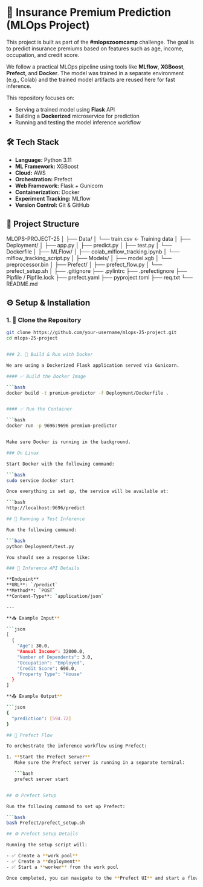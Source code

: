 # 🧠 Insurance Premium Prediction (MLOps Project)

This project is built as part of the **#mlopszoomcamp** challenge. The goal is to predict insurance premiums based on features such as age, income, occupation, and credit score.

We follow a practical MLOps pipeline using tools like **MLflow**, **XGBoost**, **Prefect**, and **Docker**. The model was trained in a separate environment (e.g., Colab) and the trained model artifacts are reused here for fast inference.

This repository focuses on:
- Serving a trained model using **Flask** API
- Building a **Dockerized** microservice for prediction
- Running and testing the model inference workflow


## 🛠️ Tech Stack

- **Language:** Python 3.11  
- **ML Framework:** XGBoost  
- **Cloud:** AWS  
- **Orchestration:** Prefect  
- **Web Framework:** Flask + Gunicorn  
- **Containerization:** Docker  
- **Experiment Tracking:** MLflow  
- **Version Control:** Git & GitHub

## 📁 Project Structure

MLOPS-PROJECT-25
│
├── Data/
│ └── train.csv ← Training data 
│
├── Deployment/ 
│ ├── app.py 
│ ├── predict.py
│ ├── test.py 
│ └── Dockerfile 
│
├── MLFlow/ 
│ ├── colab_mlflow_tracking.ipynb
│ └── mlflow_tracking_script.py
│
├── Models/ 
│ ├── model.xgb
│ └── preprocessor.bin
│
├── Prefect/ 
│ ├── prefect_flow.py
│ └── prefect_setup.sh
│
├── .gitignore
├── .pylintrc
├── .prefectignore
├── Pipfile / Pipfile.lock 
├── prefect.yaml 
├── pyproject.toml 
├── req.txt 
└── README.md 


## ⚙️ Setup & Installation

### 1. 🚀 Clone the Repository

```bash
git clone https://github.com/your-username/mlops-25-project.git
cd mlops-25-project


### 2. 🐳 Build & Run with Docker

We are using a Dockerized Flask application served via Gunicorn.

#### ✅ Build the Docker Image

```bash
docker build -t premium-predictor -f Deployment/Dockerfile .


#### ✅ Run the Container

```bash
docker run -p 9696:9696 premium-predictor


Make sure Docker is running in the background.

### On Linux

Start Docker with the following command:

```bash
sudo service docker start

Once everything is set up, the service will be available at:

```bash
http://localhost:9696/predict

## 🧪 Running a Test Inference

Run the following command:

```bash
python Deployment/test.py

You should see a response like:

### 🔁 Inference API Details

**Endpoint**  
**URL**: `/predict`  
**Method**: `POST`  
**Content-Type**: `application/json`

---

**📥 Example Input**

```json
[
  {
    "Age": 30.0,
    "Annual Income": 32000.0,
    "Number of Dependents": 3.0,
    "Occupation": "Employed",
    "Credit Score": 690.0,
    "Property Type": "House"
  }
]

**📤 Example Output**

```json
{
  "prediction": [594.72]
}

## 🔄 Prefect Flow

To orchestrate the inference workflow using Prefect:

1. **Start the Prefect Server**  
   Make sure the Prefect server is running in a separate terminal:

   ```bash
   prefect server start


## ⚙️ Prefect Setup

Run the following command to set up Prefect:

```bash
bash Prefect/prefect_setup.sh

## ⚙️ Prefect Setup Details

Running the setup script will:

- ✅ Create a **work pool**
- ✅ Create a **deployment**
- ✅ Start a **worker** from the work pool

Once completed, you can navigate to the **Prefect UI** and start a flow using the **Quick Run** option from the created deployment.
